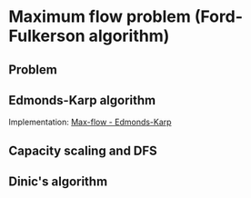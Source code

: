 # Maximum flow problem (Ford-Fulkerson algorithm)

## Problem


## Edmonds-Karp algorithm

Implementation: [Max-flow - Edmonds-Karp](https://github.com/pl3onasm/AADS/blob/main/algorithms/graphs/max-flow/maxflow-1.c)

## Capacity scaling and DFS

## Dinic's algorithm


